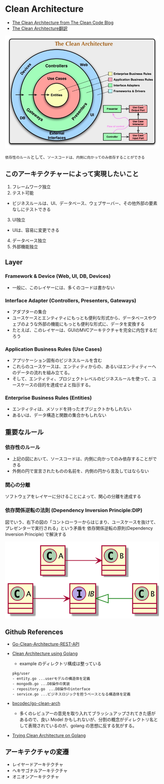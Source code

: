 # Clean Architecture

- [The Clean Architecture from The Clean Code Blog](https://blog.cleancoder.com/uncle-bob/2012/08/13/the-clean-architecture.html)
- [The Clean Architecture翻訳](https://blog.tai2.net/the_clean_architecture.html)  

![clean architecture](../../images/clean-architecture.jpg "clean architecture")  

`依存性のルール`として、`ソースコードは、内側に向かってのみ依存することができる`

## このアーキテクチャーによって実現したいこと
1. フレームワーク独立
2. テスト可能
  - ビジネスルールは、UI、データベース、ウェブサーバー、その他外部の要素なしにテストできる 
3. UI独立
  - UIは、容易に変更できる
4. データベース独立
5. 外部機能独立

## Layer
### Framework & Device (Web, UI, DB, Devices)
- 一般に、このレイヤーには、多くのコードは書かない
### Interface Adapter (Controllers, Presenters, Gateways)
- アダプターの集合
- ユースケースとエンティティにもっとも便利な形式から、データベースやウェブのような外部の機能にもっとも便利な形式に、データを変換する
- たとえば、このレイヤーは、GUIのMVCアーキテクチャを完全に内包するだろう

### Application Business Rules (Use Cases)
- アプリケーション固有のビジネスルールを含む
- これらのユースケースは、エンティティからの、あるいはエンティティーへのデータの流れを組み立てる。
- そして、エンティティ、プロジェクトレベルのビジネスルールを使って、ユースケースの目的を達成せよと指示する。

### Enterprise Business Rules (Entities)
- エンティティは、メソッドを持ったオブジェクトかもしれない
- あるいは、データ構造と関数の集合かもしれない

## 重要なルール

### 依存性のルール
- 上記の図において、ソースコードは、内側に向かってのみ依存することができる
- 外側の円で宣言されたものの名前を、内側の円から言及してはならない

### 関心の分離
ソフトウェアをレイヤーに分けることによって、関心の分離を達成する

### 依存関係逆転の法則 (Dependency Inversion Principle:DIP)
図でいう、右下の図の「コントローラーからはじまり、ユースケースを抜けて、プレゼンターで実行される」という矛盾を 依存関係逆転の原則(Dependency Inversion Principle) で解決する

![dip](../../images/dip.png "dip")  

## Github References

- [Go-Clean-Architecture-REST-API](https://github.com/AleksK1NG/Go-Clean-Architecture-REST-API)

- [Clean Architecture using Golang](https://eminetto.medium.com/clean-architecture-using-golang-b63587aa5e3f)
  - example のディレクトリ構成は整っている
  ```
  pkg/user
  - entity.go ...userモデルの構造体を定義
  - mongodb.go ...DB操作の実装
  - repository.go　...DB操作のinterface
  - service.go ...ビジネスロジックを担うベースとなる構造体を定義
  ```
- [bxcodec/go-clean-arch](https://github.com/bxcodec/go-clean-arch)
  - 多くのレビュアーの意見を取り入れてブラッシュアップされてきた感があるので、良い Model かもしれないが、分割の概念がディレクトリ名として表現されているのが、golang の思想に反する気がする。
- [Trying Clean Architecture on Golang](https://hackernoon.com/golang-clean-archithecture-efd6d7c43047)

## アーキテクチャの変遷

- レイヤードアーキテクチャ
- ヘキサゴナルアーキテクチャ
- オニオンアーキテクチャ
